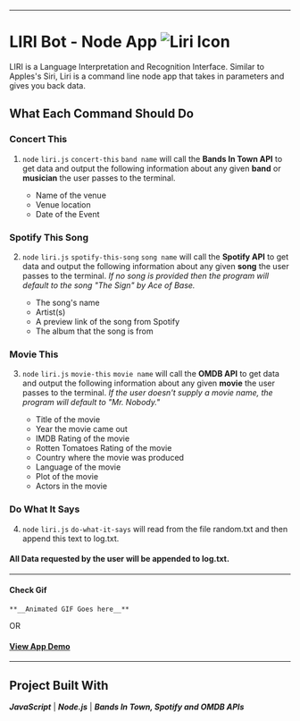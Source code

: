 - - - 
# LIRI Bot - Node App  ![Liri Icon](https://img.icons8.com/cotton/64/000000/artificial-intelligence.png)
LIRI is a Language Interpretation and Recognition Interface.
Similar to Apples's Siri, Liri is a command line node app that takes in parameters and gives you back data.

## What Each Command Should Do

### Concert This
1. `node` `liri.js` `concert-this` `band name`
    will call the **Bands In Town API** to get data and output the following information about any given **band** or **musician** the user passes to the terminal.

    * Name of the venue
    * Venue location
    * Date of the Event
    

### Spotify This Song
2. `node` `liri.js` `spotify-this-song` `song name`
    will call the **Spotify API** to get data and output the following information about any given **song** the user passes to the terminal. _If no song is provided then the program will default to the song "The Sign" by Ace of Base._

    * The song's name
    * Artist(s)
    * A preview link of the song from Spotify
    * The album that the song is from


### Movie This
3. `node` `liri.js` `movie-this` `movie name`
    will call the **OMDB API** to get data and output the following information about any given **movie** the user passes to the terminal. _If the user doesn't supply a movie name, the program will default to "Mr. Nobody."_

    * Title of the movie
    * Year the movie came out
    * IMDB Rating of the movie
    * Rotten Tomatoes Rating of the movie
    * Country where the movie was produced
    * Language of the movie
    * Plot of the movie
    * Actors in the movie


### Do What It Says
4. `node` `liri.js` `do-what-it-says`
    will read from the file random.txt and then append this text to log.txt.

#### All Data requested by the user will be appended to log.txt.
- - - 
#### Check Gif
```
**__Animated GIF Goes here__**

```
OR 
#### [View App Demo](https://dendevpro.github.io/bootstrap-portfolio/portfolio.html)
- - - 
## Project Built With
**_JavaScript_**  |  **_Node.js_**  |  **_Bands In Town, Spotify and OMDB APIs_**
